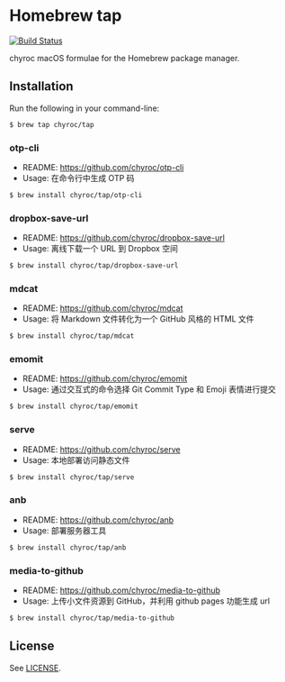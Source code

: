# Homebrew tap

[![Build Status](https://travis-ci.org/chyroc/homebrew-tap.svg?branch=master)](https://travis-ci.org/chyroc/homebrew-tap)

chyroc macOS formulae for the Homebrew package manager.

## Installation

Run the following in your command-line:

```sh
$ brew tap chyroc/tap
```

### otp-cli

- README: https://github.com/chyroc/otp-cli
- Usage: 在命令行中生成 OTP 码

```sh
$ brew install chyroc/tap/otp-cli
```

### dropbox-save-url

- README: https://github.com/chyroc/dropbox-save-url
- Usage: 离线下载一个 URL 到 Dropbox 空间

```sh
$ brew install chyroc/tap/dropbox-save-url
```

### mdcat

- README: https://github.com/chyroc/mdcat
- Usage: 将 Markdown 文件转化为一个 GitHub 风格的 HTML 文件

```sh
$ brew install chyroc/tap/mdcat
```

### emomit

- README: https://github.com/chyroc/emomit
- Usage: 通过交互式的命令选择 Git Commit Type 和 Emoji 表情进行提交

```sh
$ brew install chyroc/tap/emomit
```

### serve

- README: https://github.com/chyroc/serve
- Usage: 本地部署访问静态文件

```sh
$ brew install chyroc/tap/serve
```

### anb

- README: https://github.com/chyroc/anb
- Usage: 部署服务器工具

```sh
$ brew install chyroc/tap/anb
```

### media-to-github

- README: https://github.com/chyroc/media-to-github
- Usage: 上传小文件资源到 GitHub，并利用 github pages 功能生成 url

```sh
$ brew install chyroc/tap/media-to-github
```

## License

See [LICENSE](LICENSE).